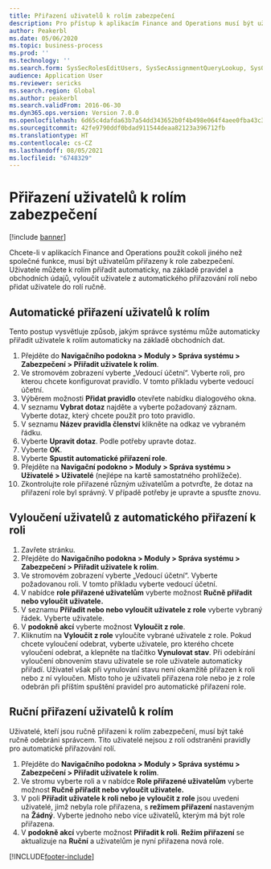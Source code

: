 ```yaml
---
title: Přiřazení uživatelů k rolím zabezpečení
description: Pro přístup k aplikacím Finance and Operations musí být uživateli přiřazeni k rolím zabezpečení.
author: Peakerbl
ms.date: 05/06/2020
ms.topic: business-process
ms.prod: ''
ms.technology: ''
ms.search.form: SysSecRolesEditUsers, SysSecAssignmentQueryLookup, SysQueryForm, SysSecRoleExcludeUsers
audience: Application User
ms.reviewer: sericks
ms.search.region: Global
ms.author: peakerbl
ms.search.validFrom: 2016-06-30
ms.dyn365.ops.version: Version 7.0.0
ms.openlocfilehash: 6d65c4dafda63b7a54dd343652b0f4b498e064f4aee0fba43c34d40d73ac5062
ms.sourcegitcommit: 42fe9790ddf0bdad911544deaa82123a396712fb
ms.translationtype: HT
ms.contentlocale: cs-CZ
ms.lasthandoff: 08/05/2021
ms.locfileid: "6748329"
---
```

# <a name="assign-users-to-security-roles"></a>Přiřazení uživatelů k rolím zabezpečení

[!include [banner](../../includes/banner.md)]

Chcete-li v aplikacích Finance and Operations použít cokoli jiného než společné funkce, musí být uživatelům přiřazeny k role zabezpečení. Uživatele můžete k rolím přiřadit automaticky, na základě pravidel a obchodních údajů, vyloučit uživatele z automatického přiřazování rolí nebo přidat uživatele do rolí ručně.

## <a name="automatically-assign-users-to-roles"></a>Automatické přiřazení uživatelů k rolím
Tento postup vysvětluje způsob, jakým správce systému může automaticky přiřadit uživatele k rolím automaticky na základě obchodních dat. 
1. Přejděte do **Navigačního podokna > Moduly > Správa systému > Zabezpečení > Přiřadit uživatele k rolím**.
2. Ve stromovém zobrazení vyberte „Vedoucí účetní“. Vyberte roli, pro kterou chcete konfigurovat pravidlo. V tomto příkladu vyberte vedoucí účetní. 
3. Výběrem možnosti **Přidat pravidlo** otevřete nabídku dialogového okna.
4. V seznamu **Vybrat dotaz** najděte a vyberte požadovaný záznam. Vyberte dotaz, který chcete použít pro toto pravidlo.  
5. V seznamu **Název pravidla členství** klikněte na odkaz ve vybraném řádku.
6. Vyberte **Upravit dotaz**. Podle potřeby upravte dotaz.  
7. Vyberte **OK**.
8. Vyberte **Spustit automatické přiřazení role**.
9. Přejděte na **Navigační podokno > Moduly > Správa systému > Uživatelé > Uživatelé** (nejlépe na kartě samostatného prohlížeče).
10. Zkontrolujte role přiřazené různým uživatelům a potvrďte, že dotaz na přiřazení role byl správný. V případě potřeby je upravte a spusťte znovu.

## <a name="exclude-users-from-automatic-role-assignment"></a>Vyloučení uživatelů z automatického přiřazení k roli
1. Zavřete stránku.
2. Přejděte do **Navigačního podokna > Moduly > Správa systému > Zabezpečení > Přiřadit uživatele k rolím**.
3. Ve stromovém zobrazení vyberte „Vedoucí účetní“. Vyberte požadovanou roli. V tomto příkladu vyberte vedoucí účetní.  
4. V nabídce **role přiřazené uživatelům** vyberte možnost **Ručně přiřadit nebo vyloučit uživatele.**
5. V seznamu **Přiřadit nebo nebo vyloučit uživatele z role** vyberte vybraný řádek. Vyberte uživatele.  
6. V **podokně akcí** vyberte možnost **Vyloučit z role**.
7. Kliknutím na **Vyloučit z role** vyloučíte vybrané uživatele z role. Pokud chcete vyloučení odebrat, vyberte uživatele, pro kterého chcete vyloučení odebrat, a klepněte na tlačítko **Vynulovat stav**. Při odebírání vyloučení obnovením stavu uživatele se role uživatele automaticky přiřadí. Uživatel však při vynulování stavu není okamžitě přiřazen k roli nebo z ní vyloučen. Místo toho je uživateli přiřazena role nebo je z role odebrán při příštím spuštění pravidel pro automatické přiřazení role.  

## <a name="manually-assign-users-to-roles"></a>Ruční přiřazení uživatelů k rolím
Uživatelé, kteří jsou ručně přiřazeni k rolím zabezpečení, musí být také ručně odebráni správcem. Tito uživatelé nejsou z rolí odstraněni pravidly pro automatické přiřazování rolí.

1. Přejděte do **Navigačního podokna > Moduly > Správa systému > Zabezpečení > Přiřadit uživatele k rolím**.
2. Ve stromu vyberte roli a v nabídce **Role přiřazené uživatelům** vyberte možnost **Ručně přiřadit nebo vyloučit uživatele.**
4. V poli **Přiřadit uživatele k roli nebo je vyloučit z role** jsou uvedeni uživatelé, jimž nebyla role přiřazena, s **režimem přiřazení** nastaveným na **Žádný**. Vyberte jednoho nebo více uživatelů, kterým má být role přiřazena.
5. V **podokně akcí** vyberte možnost **Přiřadit k roli**. **Režim přiřazení** se aktualizuje na **Ruční** a uživatelům je nyní přiřazena nová role.


[!INCLUDE[footer-include](../../../../includes/footer-banner.md)]